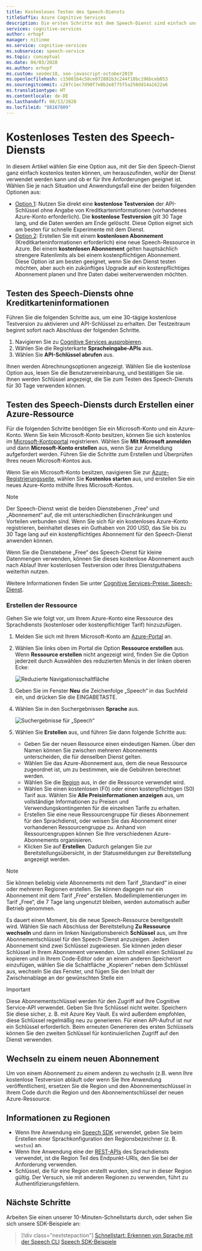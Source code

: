 ```yaml
---
title: Kostenloses Testen des Speech-Diensts
titleSuffix: Azure Cognitive Services
description: Die ersten Schritte mit dem Speech-Dienst sind einfach und erschwinglich. Es stehen zwei kostenlose Optionen zur Verfügung, damit Sie herausfinden können, wofür der Dienst verwendet werden kann und ob er für Ihre Anforderungen geeignet ist.
services: cognitive-services
author: erhopf
manager: nitinme
ms.service: cognitive-services
ms.subservice: speech-service
ms.topic: conceptual
ms.date: 04/03/2020
ms.author: erhopf
ms.custom: seodec18, seo-javascript-october2019
ms.openlocfilehash: c15601b4c58ce072881b3c244f10bc196bceb853
ms.sourcegitcommit: c28fc1ec7d90f7e8b2e8775f5a250dd14a1622a6
ms.translationtype: HT
ms.contentlocale: de-DE
ms.lasthandoff: 08/13/2020
ms.locfileid: "88167809"
---
```

# <a name="try-the-speech-service-for-free"></a>Kostenloses Testen des Speech-Diensts

In diesem Artikel wählen Sie eine Option aus, mit der Sie den Speech-Dienst ganz einfach kostenlos testen können, um herauszufinden, wofür der Dienst verwendet werden kann und ob er für Ihre Anforderungen geeignet ist. Wählen Sie je nach Situation und Anwendungsfall eine der beiden folgenden Optionen aus:

- [Option 1](#no-card): Nutzen Sie direkt eine **kostenlose Testversion** der API-Schlüssel ohne Angabe von Kreditkarteninformationen (vorhandenes Azure-Konto erforderlich). Die **kostenlose Testversion** gilt 30 Tage lang, und die Daten werden am Ende gelöscht. Diese Option eignet sich am besten für schnelle Experimente mit dem Dienst.
- [Option 2](#new-resource): Erstellen Sie mit einem **kostenlosen Abonnement** (Kreditkarteninformationen erforderlich) eine neue Speech-Ressource in Azure. Bei einem **kostenlosen Abonnement** gelten hauptsächlich strengere Ratenlimits als bei einem kostenpflichtigen Abonnement. Diese Option ist am besten geeignet, wenn Sie den Dienst testen möchten, aber auch ein zukünftiges Upgrade auf ein kostenpflichtiges Abonnement planen und Ihre Daten dabei weiterverwenden möchten.

## <a name="try-the-speech-service-without-credit-card-info"></a><a id="no-card"></a>Testen des Speech-Diensts ohne Kreditkarteninformationen

Führen Sie die folgenden Schritte aus, um eine 30-tägige kostenlose Testversion zu aktivieren und API-Schlüssel zu erhalten. Der Testzeitraum beginnt sofort nach Abschluss der folgenden Schritte.

1. Navigieren Sie zu [Cognitive Services ausprobieren](https://azure.microsoft.com/try/cognitive-services/).
1. Wählen Sie die Registerkarte **Spracheingabe-APIs** aus.
1. Wählen Sie **API-Schlüssel abrufen** aus.

Ihnen werden Abrechnungsoptionen angezeigt. Wählen Sie die kostenlose Option aus, lesen Sie die Benutzervereinbarung, und bestätigen Sie sie. Ihnen werden Schlüssel angezeigt, die Sie zum Testen des Speech-Diensts für 30 Tage verwenden können.

## <a name="try-the-speech-service-by-creating-an-azure-resource"></a><a id="new-resource"></a>Testen des Speech-Diensts durch Erstellen einer Azure-Ressource

Für die folgenden Schritte benötigen Sie ein Microsoft-Konto und ein Azure-Konto. Wenn Sie kein Microsoft-Konto besitzen, können Sie sich kostenlos im [Microsoft-Kontoportal](https://account.microsoft.com/account) registrieren. Wählen Sie **Mit Microsoft anmelden** und dann **Microsoft-Konto erstellen** aus, wenn Sie zur Anmeldung aufgefordert werden. Führen Sie die Schritte zum Erstellen und Überprüfen Ihres neuen Microsoft-Kontos aus.

Wenn Sie ein Microsoft-Konto besitzen, navigieren Sie zur [Azure-Registrierungsseite](https://azure.microsoft.com/free/ai/), wählen Sie **Kostenlos starten** aus, und erstellen Sie ein neues Azure-Konto mithilfe Ihres Microsoft-Kontos.

> [!NOTE]
> Der Speech-Dienst weist die beiden Dienstebenen „Free“ und „Abonnement“ auf, die mit unterschiedlichen Einschränkungen und Vorteilen verbunden sind. Wenn Sie sich für ein kostenloses Azure-Konto registrieren, beinhaltet dieses ein Guthaben von 200 USD, das Sie bis zu 30 Tage lang auf ein kostenpflichtiges Abonnement für den Speech-Dienst anwenden können.
>
> Wenn Sie die Dienstebene „Free“ des Speech-Dienst für kleine Datenmengen verwenden, können Sie dieses kostenlose Abonnement auch nach Ablauf Ihrer kostenlosen Testversion oder Ihres Dienstguthabens weiterhin nutzen.
>
> Weitere Informationen finden Sie unter [Cognitive Services-Preise: Speech-Dienst](https://azure.microsoft.com/pricing/details/cognitive-services/speech-services/).

### <a name="create-the-resource"></a>Erstellen der Ressource

Gehen Sie wie folgt vor, um Ihrem Azure-Konto eine Ressource des Sprachdiensts (kostenloser oder kostenpflichtiger Tarif) hinzuzufügen.

1. Melden Sie sich mit Ihrem Microsoft-Konto am [Azure-Portal](https://portal.azure.com/) an.

1. Wählen Sie links oben im Portal die Option **Ressource erstellen** aus. Wenn **Ressource erstellen** nicht angezeigt wird, finden Sie die Option jederzeit durch Auswählen des reduzierten Menüs in der linken oberen Ecke:

   ![Reduzierte Navigationsschaltfläche](media/index/collapsed-nav.png)

1. Geben Sie im Fenster **Neu** die Zeichenfolge „Speech“ in das Suchfeld ein, und drücken Sie die EINGABETASTE.

1. Wählen Sie in den Suchergebnissen **Sprache** aus.

   ![Suchergebnisse für „Speech“](media/index/speech-search.png)

1. Wählen Sie **Erstellen** aus, und führen Sie dann folgende Schritte aus:

   - Geben Sie der neuen Ressource einen eindeutigen Namen. Über den Namen können Sie zwischen mehreren Abonnements unterscheiden, die für denselben Dienst gelten.
   - Wählen Sie das Azure-Abonnement aus, dem die neue Ressource zugeordnet ist, um zu bestimmen, wie die Gebühren berechnet werden.
   - Wählen Sie die [Region](regions.md) aus, in der die Ressource verwendet wird.
   - Wählen Sie einen kostenlosen (F0) oder einen kostenpflichtigen (S0) Tarif aus. Wählen Sie **Alle Preisinformationen anzeigen** aus, um vollständige Informationen zu Preisen und Verwendungskontingenten für die einzelnen Tarife zu erhalten.
   - Erstellen Sie eine neue Ressourcengruppe für dieses Abonnement für den Sprachdienst, oder weisen Sie das Abonnement einer vorhandenen Ressourcengruppe zu. Anhand von Ressourcengruppen können Sie Ihre verschiedenen Azure-Abonnements organisieren.
   - Klicken Sie auf **Erstellen**. Dadurch gelangen Sie zur Bereitstellungsübersicht, in der Statusmeldungen zur Bereitstellung angezeigt werden.

> [!NOTE]
> Sie können beliebig viele Abonnements mit dem Tarif „Standard“ in einer oder mehreren Regionen erstellen. Sie können dagegen nur ein Abonnement mit dem Tarif „Free“ erstellen. Modellimplementierungen im Tarif „Free“, die 7 Tage lang ungenutzt bleiben, werden automatisch außer Betrieb genommen.

Es dauert einen Moment, bis die neue Speech-Ressource bereitgestellt wird. Wählen Sie nach Abschluss der Bereitstellung **Zu Ressource wechseln** und dann im linken Navigationsbereich **Schlüssel** aus, um Ihre Abonnementschlüssel für den Speech-Dienst anzuzeigen. Jedem Abonnement sind zwei Schlüssel zugewiesen. Sie können jeden dieser Schlüssel in Ihrem Abonnement verwenden. Um schnell einen Schlüssel zu kopieren und in Ihrem Code-Editor oder an einem anderen Speicherort einzufügen, wählen Sie die Schaltfläche „Kopieren“ neben dem Schlüssel aus, wechseln Sie das Fenster, und fügen Sie den Inhalt der Zwischenablage an der gewünschten Stelle ein

> [!IMPORTANT]
> Diese Abonnementschlüssel werden für den Zugriff auf Ihre Cognitive Service-API verwendet. Geben Sie Ihre Schlüssel nicht weiter. Speichern Sie diese sicher, z. B. mit Azure Key Vault. Es wird außerdem empfohlen, diese Schlüssel regelmäßig neu zu generieren. Für einen API-Aufruf ist nur ein Schlüssel erforderlich. Beim erneuten Generieren des ersten Schlüssels können Sie den zweiten Schlüssel für kontinuierlichen Zugriff auf den Dienst verwenden.

## <a name="switch-to-a-new-subscription"></a>Wechseln zu einem neuen Abonnement

Um von einem Abonnement zu einem anderen zu wechseln (z.B. wenn Ihre kostenlose Testversion abläuft oder wenn Sie Ihre Anwendung veröffentlichen), ersetzen Sie die Region und den Abonnementschlüssel in Ihrem Code durch die Region und den Abonnementschlüssel der neuen Azure-Ressource.

## <a name="about-regions"></a>Informationen zu Regionen

- Wenn Ihre Anwendung ein [Speech SDK](speech-sdk.md) verwendet, geben Sie beim Erstellen einer Sprachkonfiguration den Regionsbezeichner (z. B. `westus`) an.
- Wenn Ihre Anwendung eine der [REST-APIs](rest-apis.md) des Sprachdiensts verwendet, ist die Region Teil des Endpunkt-URIs, den Sie bei der Anforderung verwenden.
- Schlüssel, die für eine Region erstellt wurden, sind nur in dieser Region gültig. Der Versuch, sie mit anderen Regionen zu verwenden, führt zu Authentifizierungsfehlern.

## <a name="next-steps"></a>Nächste Schritte

Arbeiten Sie einen unserer 10-Minuten-Schnellstarts durch, oder sehen Sie sich unsere SDK-Beispiele an:

> [!div class="nextstepaction"]
> [Schnellstart: Erkennen von Sprache mit der Speech CLI](~/articles/cognitive-services/Speech-Service/quickstarts/speech-to-text-from-microphone.md?pivots=programmer-tool-spx)
> [Speech SDK-Beispiele](speech-sdk.md#sample-source-code)
